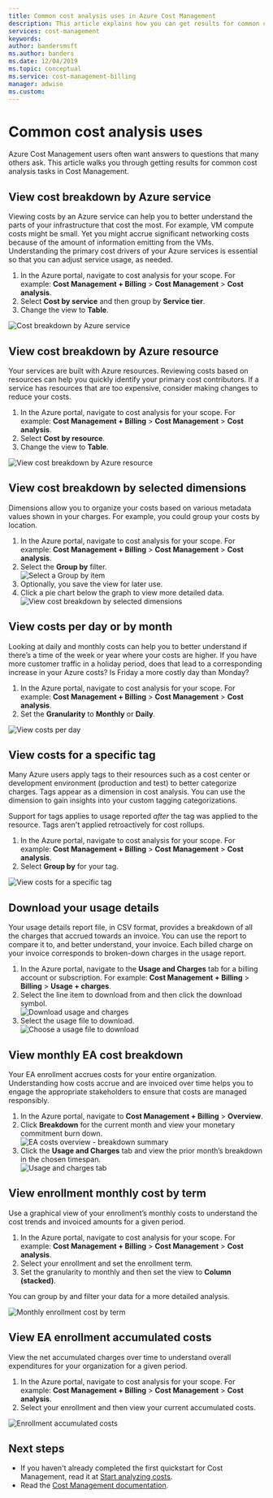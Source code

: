 ```yaml
---
title: Common cost analysis uses in Azure Cost Management
description: This article explains how you can get results for common cost analysis tasks in Azure Cost Management.
services: cost-management
keywords:
author: bandersmsft
ms.author: banders
ms.date: 12/04/2019
ms.topic: conceptual
ms.service: cost-management-billing
manager: adwise
ms.custom:
---
```


# Common cost analysis uses

Azure Cost Management users often want answers to questions that many others ask. This article walks you through getting results for common cost analysis tasks in Cost Management.

## View cost breakdown by Azure service

Viewing costs by an Azure service can help you to better understand the parts of your infrastructure that cost the most. For example, VM compute costs might be small. Yet you might accrue significant networking costs because of the amount of information emitting from the VMs. Understanding the primary cost drivers of your Azure services is essential so that you can adjust service usage, as needed.

1. In the Azure portal, navigate to cost analysis for your scope. For example: **Cost Management + Billing** > **Cost Management** > **Cost analysis**.
1. Select **Cost by service** and then group by **Service tier**.
1. Change the view to **Table**.

![Cost breakdown by Azure service](./media/cost-analysis-common-uses/breakdown-by-service.png)

## View cost breakdown by Azure resource

Your services are built with Azure resources. Reviewing costs based on resources can help you quickly identify your primary cost contributors. If a service has resources that are too expensive, consider making changes to reduce your costs.

1. In the Azure portal, navigate to cost analysis for your scope. For example: **Cost Management + Billing** > **Cost Management** > **Cost analysis**.
1. Select **Cost by resource**.
1. Change the view to **Table**.

![View cost breakdown by Azure resource](./media/cost-analysis-common-uses/cost-by-resource.png)

## View cost breakdown by selected dimensions

Dimensions allow you to organize your costs based on various metadata values shown in your charges. For example, you could group your costs by location.

1. In the Azure portal, navigate to cost analysis for your scope. For example: **Cost Management + Billing** > **Cost Management** > **Cost analysis**.
1. Select the **Group by** filter.  
    ![Select a Group by item](./media/cost-analysis-common-uses/group-by.png)
1. Optionally, you save the view for later use.
1. Click a pie chart below the graph to view more detailed data.  
    ![View cost breakdown by selected dimensions](./media/cost-analysis-common-uses/drill-down.png)

## View costs per day or by month

Looking at daily and monthly costs can help you to better understand if there’s a time of the week or year where your costs are higher. If you have more customer traffic in a holiday period, does that lead to a corresponding increase in your Azure costs? Is Friday a more costly day than Monday?

1. In the Azure portal, navigate to cost analysis for your scope. For example: **Cost Management + Billing** > **Cost Management** > **Cost analysis**.
1. Set the **Granularity** to **Monthly** or **Daily**.

![View costs per day](./media/cost-analysis-common-uses/daily-granularity.png)

## View costs for a specific tag

Many Azure users apply tags to their resources such as a cost center or development environment (production and test) to better categorize charges. Tags appear as a dimension in cost analysis. You can use the dimension to gain insights into your custom tagging categorizations.

Support for tags applies to usage reported *after* the tag was applied to the resource. Tags aren't applied retroactively for cost rollups.

1. In the Azure portal, navigate to cost analysis for your scope. For example: **Cost Management + Billing** > **Cost Management** > **Cost analysis**.
1. Select **Group by** for your tag.

![View costs for a specific tag](./media/cost-analysis-common-uses/tag.png)

## Download your usage details

Your usage details report file, in CSV format, provides a breakdown of all the charges that accrued towards an invoice. You can use the report to compare it to, and better understand, your invoice. Each billed charge on your invoice corresponds to broken-down charges in the usage report.

1. In the Azure portal, navigate to the **Usage and Charges** tab for a billing account or subscription. For example: **Cost Management + Billing** > **Billing** > **Usage + charges**.
1. Select the line item to download from and then click the download symbol.  
    ![Download usage and charges](./media/cost-analysis-common-uses/download1.png)
1.  Select the usage file to download.  
    ![Choose a usage file to download](./media/cost-analysis-common-uses/download2.png)

## View monthly EA cost breakdown

Your EA enrollment accrues costs for your entire organization. Understanding how costs accrue and are invoiced over time helps you to engage the appropriate stakeholders to ensure that costs are managed responsibly.

1. In the Azure portal, navigate to **Cost Management + Billing** > **Overview**.
1. Click **Breakdown** for the current month and view your monetary commitment burn down.  
    ![EA costs overview - breakdown summary](./media/cost-analysis-common-uses/breakdown1.png)
1.  Click the **Usage and Charges** tab and view the prior month’s breakdown in the chosen timespan.  
    ![Usage and charges tab](./media/cost-analysis-common-uses/breakdown2.png)

## View enrollment monthly cost by term

Use a graphical view of your enrollment’s monthly costs to understand the cost trends and invoiced amounts for a given period.

1. In the Azure portal, navigate to cost analysis for your scope. For example: **Cost Management + Billing** > **Cost Management** > **Cost analysis**.
1. Select your enrollment and set the enrollment term.
1. Set the granularity to monthly and then set the view to **Column     (stacked)**.

You can group by and filter your data for a more detailed analysis.

![Monthly enrollment cost by term](./media/cost-analysis-common-uses/enrollment-term1.png)

## View EA enrollment accumulated costs

View the net accumulated charges over time to understand overall expenditures for your organization for a given period.

1. In the Azure portal, navigate to cost analysis for your scope. For example: **Cost Management + Billing** > **Cost Management** > **Cost analysis**.
1. Select your enrollment and then view your current accumulated costs.

![Enrollment accumulated costs](./media/cost-analysis-common-uses/cost-analysis-enrollment.png)

## Next steps
- If you haven't already completed the first quickstart for Cost Management, read it at [Start analyzing costs](quick-acm-cost-analysis.md).
- Read the [Cost Management documentation](../index.yml).
